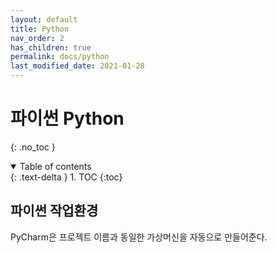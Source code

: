 ```yaml
---
layout: default
title: Python
nav_order: 2
has_children: true
permalink: docs/python
last_modified_date: 2021-01-28
---
```


# 파이썬 Python
{: .no_toc }

<details open markdown="block">
  <summary>
    Table of contents
  </summary>
  {: .text-delta }
1. TOC
{:toc}
</details>


## 파이썬 작업환경


PyCharm은 프로젝트 이름과 동일한 가상머신을 자동으로 만들어준다.

